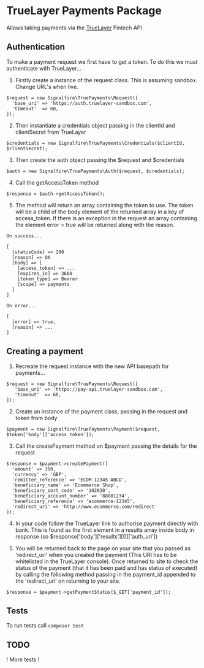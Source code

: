 # TrueLayer Payments Package

Allows taking payments via the [TrueLayer](https://truelayer.com/) Fintech API

## Authentication

To make a payment request we first have to get a token. To do this we must authenticate with TrueLayer...

1. Firstly create a instance of the request class. This is assuming sandbox. Change URL's when live.

```
$request = new Signalfire\TruePayments\Request([
  'base_uri' => 'https://auth.truelayer-sandbox.com',
  'timeout'  => 60,
]);
```

2. Then instantiate a credentials object passing in the clientId and clientSecret from TrueLayer

```
$credentials = new Signalfire\TruePayments\Credentials($clientId, $clientSecret);
```

3. Then create the auth object passing the $request and $credentials

```
$auth = new Signalfire\TruePayments\Auth($request, $credentials);
```

4. Call the getAccessToken method

```
$response = $auth->getAccessToken();
```

5. The method will return an array containing the token to use. The token will be a child of the body element of the returned array in a key of access_token. If there is an exception in the request an array containing the element error = true will be returned along with the reason. 

```
On success...

[
  [statusCode] => 200
  [reason] => OK
  [body] => [
    [access_token] => ...
    [expires_in] => 3600
    [token_type] => Bearer
    [scope] => payments
  ]
]
```

```
On error...

[
  [error] => true,
  [reason] => ...
]
```

## Creating a payment

1. Recreate the request instance with the new API basepath for payments...

```
$request = new Signalfire\TruePayments\Request([
   'base_uri' => 'https://pay-api.truelayer-sandbox.com',
   'timeout'  => 60,
]);
```

2. Create an instance of the payment class, passing in the request and token from body

```
$payment = new Signalfire\TruePayments\Payment($request, $token['body']['access_token']);
```

3. Call the createPayment method on $payment passing the details for the request

```
$response = $payment->createPayment([
  'amount' => 350,
  'currency' => 'GBP',
  'remitter_reference' => 'ECOM-12345-ABCD',
  'beneficiary_name' => 'Ecommerce Shop',
  'beneficiary_sort_code' => '102030',
  'beneficiary_account_number' => '88881234',
  'beneficiary_reference' => 'ecommerce-12345', 
  'redirect_uri' => 'http://www.ecommerce.com/redirect'
]);

```
4. In your code follow the TrueLayer link to authorise payment directly with bank. This is found as the first element in a results array inside body in response (so $response['body']['results'][0]['auth_uri'])

5. You will be returned back to the page on your site that you passed as 'redirect_uri' when you created the payment (This URI has to be whitelisted in the TrueLayer console). Once returned to site to check the status of the payment (that it has been paid and has status of executed) by calling the following method passing in the payment_id appended to the 'redirect_uri' on returning to your site.

```
$response = $payment->getPaymentStatus($_GET['payment_id']);
```

## Tests

To run tests call ```composer test```

## TODO
! More tests !